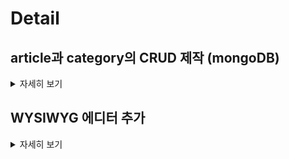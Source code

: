 # Detail
## article과 category의 CRUD 제작 (mongoDB)

<details>
  <summary>자세히 보기</summary>

  - article의 CRUD
  
    ![](https://velog.velcdn.com/images/katej927/post/c357997a-b313-450a-a8be-a0207ca92baf/image.gif)
    
    - 방법

  	  1. MongoDB 설정 ([코드 링크](https://github.com/katej927/kate-devlog/blob/main/src/libs/mongodb.ts))
         
         - MongoDB와의 연결
  
           `mongoose` 라이브러리 활용
    
         - MongoDB URI

           환경 변수로 관리되며, 이를 통해 데이터베이스에 연결함
       2. 스키마 정의 ([코드 링크](https://github.com/katej927/kate-devlog/blob/main/src/models/article.ts))

          `articleSchema`는 `title`, `content`, `category` 필드를 가지며, `content`는 `ArticleContent` 모델을, `category`는 `Category` 모델을 참조함. `timestamps` 옵션을 통해 자동으로 `createdAt`과 `updatedAt` 필드를 추가함.
       3. CRUD 구현 ([코드 링크](https://github.com/katej927/kate-devlog/tree/main/src/app/api/articles))

          - **Create**: 새 article 생성 시, `Article.create()` 사용
  
          - **Read**: article을 조회 시, `Article.find()` 또는 `Article.findOne()` 사용
          - **Update**: article 수정 시, `Article.findByIdAndUpdate()` 사용
          - **Delete**: article 삭제 시, `Article.findByIdAndDelete()` 사용
  
    - 코드 [자세히 보기 →](https://github.com/katej927/kate-devlog/tree/main/src/app/api/articles)
      
       ```tsx
       
      (... 생략)

      // GET 만 발췌
      export const GET = async (request: NextRequest) => {
        const searchTerm = request.nextUrl.searchParams.get('searchTerm')

        await connectMongoDB()

        const searchCondition = {
          $or: [
            { title: { $regex: searchTerm, $options: 'i' } },
            { 'content.text': { $regex: searchTerm, $options: 'i' } },
          ],
        }

        const articles = searchTerm
          ? await Article.aggregate([
              {
                $lookup: {
                  from: 'articlecontents',
                  localField: 'content',
                  foreignField: '_id',
                  as: 'content',
                },
              },
              {
                $unwind: {
                  path: '$content',
                  preserveNullAndEmptyArrays: true,
                },
              },
              {
                $match: searchCondition,
              },
              {
                $project: {
                  _id: 1,
                  title: 1,
                  content: { _id: 1 },
                  createdAt: 1,
                  updatedAt: 1,
                },
              },
              {
                $sort: { createdAt: -1 },
              },
            ])
          : await Article.find().sort({ createdAt: -1 })

        return NextResponse.json({ articles }, { status: 200 })
      }

      (... 생략)
      ```
      
- category의 CRUD
  
  ![](https://velog.velcdn.com/images/katej927/post/addcc05c-1049-46ab-988a-f0b2f4a505e5/image.gif)
  - 방법
    1. MongoDB 설정 ([코드 링크](https://github.com/katej927/kate-devlog/blob/main/src/libs/mongodb.ts))
        - MongoDB와의 연결
  
            - `mongoose` 라이브러리 활용
        - MongoDB URI
            - 환경 변수로 관리되며, 이를 통해 데이터베이스에 연결함
    2. 스키마 정의 ([코드 링크](https://github.com/katej927/kate-devlog/blob/main/src/models/category.ts))
        
        `categorySchema`는 `categoryName`과 `articles` 필드를 가지며, `articles`는 `Article` 모델을 참조함.
        
        - 참고 ([코드 링크](https://github.com/katej927/kate-devlog/blob/main/src/models/article.ts))

            article CRUD 시, category도 함께 업데이트됨. `articleSchema`는 `category` 필드를 참조함.
            
    3. CRUD 구현 ([코드 링크](https://github.com/katej927/kate-devlog/tree/main/src/app/api/categories))
        - **Create**: 새 category 생성 시, `Category.create()` 사용
  
        - **Read**: category를 조회 시, `Category.find()` , `findOne()`, `aggregate`를 사용
        - **Update**: category 수정 시, `Category.findOneAndUpdate()`를 사용
        - **Delete**: category 삭제 시, `Category.deleteOne()`를 사용합니다.
  - 코드 [자세히 보기 →](https://github.com/katej927/kate-devlog/tree/main/src/app/api/categories)
    
       ```tsx
       (...생략)

       // GET만 발췌
      export const GET = async (request: NextRequest) => {
        const articlesType = request.nextUrl.searchParams.get('articlesType')

        try {
          await connectMongoDB()

          let categories
          switch (articlesType) {
            case 'omit':
              categories = await Category.find({}, '-articles')
              break
            case 'count':
              categories = await Category.aggregate([
                {
                  $lookup: {
                    from: 'articles',
                    localField: 'articles',
                    foreignField: '_id',
                    as: 'articlesData',
                  },
                },
                {
                  $addFields: {
                    articleCount: { $size: '$articlesData' },
                    latestArticleTimestamp: { $max: '$articlesData.createdAt' },
                  },
                },
                {
                  $project: {
                    articlesData: 0,
                    articles: 0,
                  },
                },
              ])
              break
            default:
              throw new Error('Invalid articlesType')
          }

          return NextResponse.json(categories)
        } catch (error) {
          console.error('Error fetching categories: ', error)
          return NextResponse.json(
            { error: 'Failed to fetch categories.' },
            { status: 500 },
          )
        }
      }

       ```


- 트러블 슈팅 [다른 기록도 보기 →](https://velog.io/@katej927/Trouble-shooting-kate-devlog-article%EA%B3%BC-category%EC%9D%98-CRUD-%EC%A0%9C%EC%9E%91-%EA%B4%80%EB%A0%A8)
    
   **[ server/client component와 use hook ]**
    
   - [`src/app/editArticle/[id]/page.tsx`](https://github.com/f-lab-edu/dev-blog/pull/6/files#diff-6fa6b0eef3f04c54ed52c02dbc90275542dcecf68c81f635ae504b6421f0adaa)

   server와 client component를 처음 사용하게 되면서 사용할 수 있는 기능에 제약이 있는 것을 잘 알지 못했다.
    백엔드에서 데이터를 가져오는 로직을 위해 async/await도 써야 하고 (server component 기능) router를 사용하고 함수도 내려줘야 하는데 (client component 기능) 모두 사용하려니 계속 에러가 나서 헤맸고 매우 답답했다.

   전 회사에서라면 10분내로 답 안 나오면 바로 질문하라고 해서 사수님의 도움을 받으며 해결했을테지만 멘토링에서는 멘토님이 끝까지 찾길 추천하셨고 아니면 따끔하게 지적받기에 계속 찾아봤다.
    꽤 오랜 시간이 걸렸고 포기하고 멘토님께 그냥 질문드려 해결하고 싶은 순간들도 있었으나, 돌아올 답이 무엇인지 알 것도 같고 그냥 한 번 찾아보았다. 개발자가 스스로 찾는 것도 중요하기 때문이다. (회사에서는 시간 관계 상의 이유로 빠르게 질문하는 것을 권유한 것으로 안다.)
    아마도 에러메세지를 쳤고 원어를 해석해내는 고통을 견디면서 stackoverflow에서 우연히 use를 사용하면 해결 가능하다는 것을 봤고 그것이 내가 알지 못한 hook이며 근래에 추가 되었다는 것을 알게 되었다.
    그래서 use hook에 대해 공식문서와 블로그에서 어떤 기능을 하는 hook인지 찾아보았고 내가 원하던 기능을 하는 알맞은 function임을 알았다.
    
   뿌듯했고 성취감을 느꼈다. 얼마 전, preview 구현하면서도 이번에도 (비록 오랜 시간이 걸렸지만) 스스로 해결해냈다.
    
   **단순히 끝날 줄 알았던 update와 delete였는데 새로이 업데이트된 기능으로 구현하는데 차질이 많았고 스스로 해결하려다 보니 오랜 시간이 걸렸으나 뿌듯했다.얻은 점은 조금씩, 스스로 문제 해결하는 방법을 찾는 것 같다는 점이다. 에러 로그를 이해하고 부족하면 에러 로그를 검색하고 (원어라 고통스럽지만) issue탭이나 stackoverflow에서 나와 비슷한 문제를 겪는 이들이 있는 것을 확인하고 그들이 어떻게 해결해내고 있는지 알 수 있다.앞으로도 이런 방식을 조금 더 빨리 실행해서 스스로 해결할 때 속도를 높이는 것이 좋을 것 같다.**
</details>

## WYSIWYG 에디터 추가 


<details>
  <summary>자세히 보기</summary>

![](https://velog.velcdn.com/images/katej927/post/c8464648-6ce7-4646-9a9c-c01b77e512d4/image.gif)

- 방법

  - 화면 UI (write/edit 페이지)

  	```
  	  ┌----------------------------------------------------------------┐
  	  |                                                                |
  	  | Title                                                          |
  	  | ┌-------- Editor --------┐ ┌------------- Preview ------------┐|
  	  | |                        | |                                  ||
  	  | |                        | |                                  ||
  	  | |                        | |                                  ||
  	  | |                        | |                                  ||
  	  | |                        | |                                  ||
  	  | |                        | |                                  ||
  	  | |                        | |                                  ||
  	  | |                        | |                                  ||
  	  | └------------------------┘ └----------------------------------┘|
  	  └----------------------------------------------------------------┘
  	```

  - article에 대한 interface 구조
  
    ```tsx
      interface ArticleInterface {
        title: string
        content: { text: string; html: string }
      }
    ```
    - 이유
  
      - text는 보다 빠른 검색을 하게 하고, 글 목록에서 글 내용의 일부를 보여주기 위해
  
      - html은 글 내용 렌더링을 위해
  - firebase 활용
    - 사용 이유 : 이미지 url을 만들어주도록 하기 위함.

- 코드 [자세히 보기 →](https://github.com/katej927/kate-devlog/tree/main/src/components/ArticleForm/Editor)
    
    ```tsx
    'use client'
    
    import { useMemo, useRef } from 'react'
    import ReactQuill from 'react-quill'
    import 'react-quill/dist/quill.snow.css'
    
    import { ArticleContentInterface } from '@/apis/articles'
    
    import { FORMATS, convertModules } from './_shared'
    import { HandleChangeNewContentType } from '../_shared'
    
    interface Props {
      contentHtml: ArticleContentInterface['html']
      onChangeContent: (content: HandleChangeNewContentType) => void
    }
    
    const Editor = ({ contentHtml, onChangeContent }: Props) => {
      const quillRef = useRef<ReactQuill>()
    
      const modules = useMemo(() => convertModules(quillRef), [])
    
      return (
        <ReactQuill
          theme="snow"
          style={{
            height: '550px',
            display: 'inline-block',
          }}
          onChange={(value, delta, source, editor) =>
            onChangeContent({
              text: editor.getText(),
              html: editor.getHTML(),
            })
          }
          modules={modules}
          formats={FORMATS}
          ref={(element) => {
            if (element !== null) {
              quillRef.current = element
            }
          }}
          placeholder="내용을 입력해주세요."
          value={contentHtml}
        />
      )
    }
    
    export default Editor
    ```

- 트러블 슈팅 [다른 기록도 보기 →](https://velog.io/@katej927/Trouble-shooting-kate-devlog-2-WYSIWYG-%EC%97%90%EB%94%94%ED%84%B0)
    
    **[ issue 탭의 힘 ]**
    
    에디터의 데이터를 어떻게 저장해야 할지 걱정이었다.
    
    에디터의 값을 받아보니 왠걸 태그까지 같이 저장해주고 있었다.
    
    이걸로 어떻게 검색 기능을 넣지?라는 생각이 들었고 챗 지피티와 구글링을 열심히 했다.
    
    챗 지피티에서는 (비록 좀 부실해보이지만) 해결방법은 있다는 것에 안도감을 느꼈고, 그로 인해 차분히 서칭할 수 있었다.
    
    서칭하면서 구글링 해서 나온 issue 탭에 나와 비슷한 고민을 가진 사람들이 이미 적어둔 해결책을 보고 이 react-quill이라는 에디터의 데이터를 저장하기 위해서는 에디터에서 만들어둔 방법이 따로 없다는 것을 알았다. (이걸로 라이브러리 쓰다 바꾸는 유저들도 있더라) 하지만 에디터의 내장된 메서드인 delta라는 객체와 태그로된 문자열을 함께 저장하기를 추천했다. delta for editor, html for rendering이 최선의 아이디어 였다.
    
    나는 이에 더해 나의 아이디어를 덧붙였다. 저렇게 저장하기에는 검색할 때 성능이 더딜 것 같다는 생각이 들었고 계속 시도해보니 에디터가 꼭 delta로만 렌더링 되지 않고 html 문자열로도 렌더링 되는 것을 알 수 있었다. 직접 넣어봐서 알 수 있었다. 덕분에 조금이라도 성능을 개선하기 위해 나는 글을 그대로 저장하는 문자열(\n이 들어가긴 한다)과 렌더링을 위한 html 문자열을 저장해두기로 했다.
    
    이렇게 하기까지 많은 시간과 용기와 인내가 필요했다. 여기까지 하고도 나는 db에 잘 연결할 수 있을지 걱정했는데 생각보다 간단히 수정되어서 좋았다.
    
    매번 걱정하는데 실제로 발을 넣어보면 그렇게 무서운 건 아닌 것 같다.
    
    **그냥 찾아보고 해보는 게 좋을 것 같다. 너무 두려워 하지말자.**
    
    **그리고 앞으로도 issue탭을 먼저 활용하면 더 빨리 해결할 수 있을 것 같다. (챗 지피티는 간단한/직관적인 문제 해결 정도에 도움 되는 듯)**

</details>
